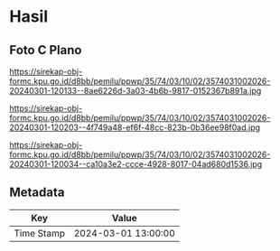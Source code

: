 # Hasil

## Foto C Plano

https://sirekap-obj-formc.kpu.go.id/d8bb/pemilu/ppwp/35/74/03/10/02/3574031002026-20240301-120133--8ae6226d-3a03-4b6b-9817-0152367b891a.jpg

https://sirekap-obj-formc.kpu.go.id/d8bb/pemilu/ppwp/35/74/03/10/02/3574031002026-20240301-120203--4f749a48-ef6f-48cc-823b-0b36ee98f0ad.jpg

https://sirekap-obj-formc.kpu.go.id/d8bb/pemilu/ppwp/35/74/03/10/02/3574031002026-20240301-120034--ca10a3e2-ccce-4928-8017-04ad680d1536.jpg


## Metadata

| Key        | Value               |
| ---------- | ------------------- |
| Time Stamp | 2024-03-01 13:00:00 |



